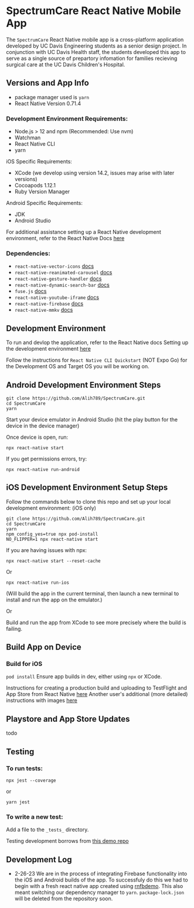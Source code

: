 
# SpectrumCare React Native Mobile App

The    `SpectrumCare` React Native mobile app is a cross-platform application developed by UC Davis Engineering students as a senior design project. In conjunction with UC Davis Health staff, the students developed this app to serve as a single source of prepartory infomation for families recieving surgical care at the UC Davis Children's Hospital.

## Versions and App Info
- package manager used is `yarn`
- React Native Version 0.71.4

### Development Environment Requirements:
- Node.js > 12 and npm (Recommended: Use nvm)
- Watchman
- React Native CLI
- yarn


iOS Specific Requirements:
- XCode (we develop using version 14.2, issues may arise with later versions)
- Cocoapods 1.12.1
- Ruby Version Manager

Android Specific Requirements:
- JDK
- Android Studio

For additional assistance setting up a React Native development environment, refer to the React Native Docs [here](https://reactnative.dev/docs/environment-setup)


### Dependencies:
- `react-native-vector-icons` [docs](https://github.com/oblador/react-native-vector-icons)
- `react-native-reanimated-carousel` [docs](https://github.com/dohooo/react-native-reanimated-carousel)
- `react-native-gesture-handler` [docs](https://docs.swmansion.com/react-native-gesture-handler/docs/)
- `react-native-dynamic-search-bar` [docs](https://github.com/WrathChaos/react-native-dynamic-search-bar)
- `fuse.js` [docs](https://fusejs.io/getting-started/installation.html)
- `react-native-youtube-iframe` [docs](https://github.com/LonelyCpp/react-native-youtube-iframe)
- `react-native-firebase` [docs](https://rnfirebase.io/)
- `react-native-mmkv` [docs](https://github.com/mrousavy/react-native-mmkv)


## Development Environment
To run and devlop the application, refer to the React Native docs Setting up the development environment [here](https://reactnative.dev/docs/environment-setup)

Follow the instructions for `React Native CLI Quickstart` (NOT Expo Go) for the Development OS and Target OS you will be working on.

## Android Development Environment Steps
```
git clone https://github.com/Alih789/SpectrumCare.git
cd SpectrumCare
yarn
```

Start your device emulator in Android Studio (hit the play button for the device in the device manager)

Once device is open, run:
```
npx react-native start
```

If you get permissions errors, try:
```
npx react-native run-android
```


## iOS Development Environment Setup Steps

Follow the commands below to clone this repo and set up your local development environment: (iOS only)

```
git clone https://github.com/Alih789/SpectrumCare.git
cd SpectrumCare
yarn
npm_config_yes=true npx pod-install
NO_FLIPPER=1 npx react-native start
```

If you are having issues with npx:
```
npx react-native start --reset-cache
```

Or

```
npx react-native run-ios
```
(Will build the app in the current terminal, then launch a new terminal to install and run the app on the emulator.)

Or

Build and run the app from XCode to see more precisely where the build is failing.

## Build App on Device
### Build for iOS
`pod install`
Ensure app builds in dev, either using `npx` or XCode. 

Instructions for creating a production build and uploading to TestFlight and App Store from React Native [here](https://reactnative.dev/docs/publishing-to-app-store)
Another user's additional (more detailed) instructions with images [here](https://readybytes.in/blog/how-to-deploy-a-react-native-ios-app-on-the-app-store)

## Playstore and App Store Updates
todo

## Testing

### To run tests:
```
npx jest --coverage
```

or
```
yarn jest
```

### To write a new test:
Add a file to the `_tests_` directory.

Testing development borrows from [this demo repo](https://github.com/vanGalilea/react-native-testing/blob/master/__tests__/Counter.test.tsx)



## Development Log
- 2-26-23 We are in the process of integrating Firebase functionality into the iOS and Android builds of the app. To successfuly do this we had to begin with a fresh react native app created using [rnfbdemo](https://github.com/mikehardy/rnfbdemo). This also meant switching our dependency manager to `yarn`. `package-lock.json` will be deleted from the repository soon.

